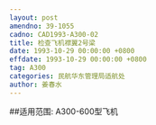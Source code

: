 ```yaml
---
layout: post
amendno: 39-1055
cadno: CAD1993-A300-02
title: 检查飞机襟翼2号梁
date: 1993-10-29 00:00:00 +0800
effdate: 1993-10-29 00:00:00 +0800
tag: A300
categories: 民航华东管理局适航处
author: 姜春水
---
```


##适用范围:
A300-600型飞机

